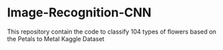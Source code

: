 # Image-Recognition-CNN
This repository contain the code to classify 104 types of flowers based on the Petals to Metal Kaggle Dataset
